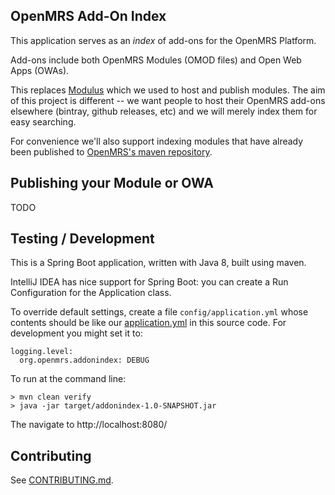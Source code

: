 ## OpenMRS Add-On Index

This application serves as an _index_ of add-ons for the OpenMRS Platform.

Add-ons include both OpenMRS Modules (OMOD files) and Open Web Apps (OWAs).
 
This replaces [Modulus](http://github.com/openmrs/openmrs-contrib-modulus) which we used to host and publish modules. The 
aim of this project is different -- we want people to host their OpenMRS add-ons elsewhere (bintray, github releases, etc)
 and we will merely index them for easy searching.
    
For convenience we'll also support indexing modules that have already been published to [OpenMRS's maven 
repository](http://mavenrepo.openmrs.org/).

## Publishing your Module or OWA

TODO

## Testing / Development

This is a Spring Boot application, written with Java 8, built using maven.

IntelliJ IDEA has nice support for Spring Boot: you can create a Run Configuration for the Application class.

To override default settings, create a file `config/application.yml` whose contents should be like our
[application.yml](src/main/resources/application.yml) in this source code. For development you might set it to:

    logging.level:
      org.openmrs.addonindex: DEBUG

To run at the command line:

    > mvn clean verify
    > java -jar target/addonindex-1.0-SNAPSHOT.jar
    
The navigate to http://localhost:8080/

## Contributing

See [CONTRIBUTING.md](CONTRIBUTING.md).